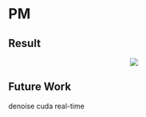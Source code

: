 # PM

## Result
<div align="center">
  <img src="https:/github.com/PM/PM.png](https://github.com/iduxinyu/PM/blob/main/PM.png">
</div>

## Future Work

denoise
cuda
real-time

